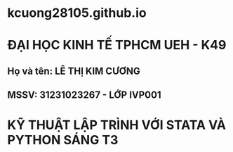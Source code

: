 # kcuong28105.github.io
# ĐẠI HỌC KINH TẾ TPHCM UEH - K49
## Họ và tên: LÊ THỊ KIM CƯƠNG
## MSSV: 31231023267 - LỚP IVP001
# KỸ THUẬT LẬP TRÌNH VỚI STATA VÀ PYTHON SÁNG T3 
